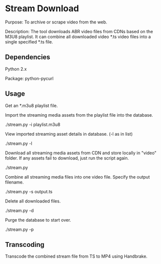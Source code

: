 # Stream Download

Purpose: To archive or scrape video from the web. 

Description: The tool downloads ABR video files from CDNs based on the M3U8 playlist. It can combine all downloaded video \*.ts video files into a single specified \*.ts file. 

## Dependencies

Python 2.x

Package: python-pycurl

## Usage

Get an \*.m3u8 playlist file.

Import the streaming media assets from the playlist file into the database.

./stream.py -i playlist.m3u8

View imported streaming asset details in database. (-l as in list)

./stream.py -l

Download all streaming media assets from CDN and store locally in "video" folder. If any assets fail to download, just run the script again.

./stream.py

Combine all streaming media files into one video file. Specify the output filename.

./stream.py -s output.ts

Delete all downloaded files.

./stream.py -d

Purge the database to start over.

./stream.py -p

## Transcoding

Transcode the combined stream file from TS to MP4 using Handbrake.
